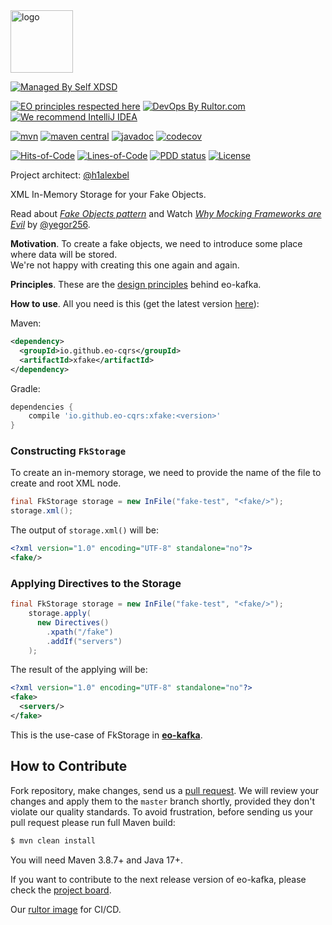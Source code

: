 <img alt="logo" src="https://eo-cqrs.github.io/.github/eo-cqrs.svg" height="100px" />

[![Managed By Self XDSD](https://self-xdsd.com/b/mbself.svg)](https://self-xdsd.com/p/eo-cqrs/eo-kafka?provider=github)

[![EO principles respected here](https://www.elegantobjects.org/badge.svg)](https://www.elegantobjects.org)
[![DevOps By Rultor.com](https://www.rultor.com/b/eo-cars/eo-kafka)](https://www.rultor.com/p/eo-cqrs/xfake)
[![We recommend IntelliJ IDEA](https://www.elegantobjects.org/intellij-idea.svg)](https://www.jetbrains.com/idea/)
<br>

[![mvn](https://github.com/eo-cqrs/xfake/actions/workflows/mvn.yaml/badge.svg)](https://github.com/eo-cqrs/xfake/actions/workflows/mvn.yaml)
[![maven central](http://maven-badges.herokuapp.com/maven-central/io.github.eo-cqrs/xfake/badge.svg)](https://search.maven.org/artifact/io.github.eo-cqrs/xfake)
[![javadoc](https://javadoc.io/badge2/io.github.eo-cqrs/xfake/javadoc.svg)](https://javadoc.io/doc/io.github.eo-cqrs/xfake)
[![codecov](https://codecov.io/gh/eo-cqrs/xfake/branch/master/graph/badge.svg?token=geuO10j79O)](https://codecov.io/gh/eo-cqrs/xfake)

[![Hits-of-Code](https://hitsofcode.com/github/eo-cqrs/xfake)](https://hitsofcode.com/view/github/eo-cqrs/xfake)
[![Lines-of-Code](https://tokei.rs/b1/github/eo-cqrs/xfake)](https://github.com/eo-cqrs/xfake)
[![PDD status](http://www.0pdd.com/svg?name=eo-cqrs/xfake)](http://www.0pdd.com/p?name=eo-cqrs/xfake)
[![License](https://img.shields.io/badge/license-MIT-green.svg)](https://github.com/eo-cqrs/xfake/blob/master/LICENSE)

Project architect: [@h1alexbel](https://github.com/h1alexbel)

XML In-Memory Storage for your Fake Objects.

Read about [_Fake Objects pattern_](https://www.yegor256.com/2014/09/23/built-in-fake-objects.html) and Watch [_Why Mocking Frameworks are Evil_](https://www.youtube.com/watch?v=1bAixLaOCSA) by [@yegor256](https://github.com/yegor256).

**Motivation**. To create a fake objects, we need to introduce some place where data will be stored.
<br>
We're not happy with creating this one again and again.

**Principles**. These are the [design principles](https://www.elegantobjects.org/#principles) behind eo-kafka.

**How to use**. All you need is this (get the latest
version [here](https://search.maven.org/artifact/io.github.eo-cqrs/xfake)):

Maven:
```xml
<dependency>
  <groupId>io.github.eo-cqrs</groupId>
  <artifactId>xfake</artifactId>
</dependency>
```

Gradle:
```groovy
dependencies {
    compile 'io.github.eo-cqrs:xfake:<version>'
}
```

### Constructing `FkStorage`
To create an in-memory storage, we need to provide the name of the file to create and root XML node.  
```java
final FkStorage storage = new InFile("fake-test", "<fake/>");
storage.xml();
```

The output of `storage.xml()` will be:
```xml
<?xml version="1.0" encoding="UTF-8" standalone="no"?>
<fake/>
```

### Applying Directives to the Storage
```java
final FkStorage storage = new InFile("fake-test", "<fake/>");
    storage.apply(
      new Directives()
        .xpath("/fake")
        .addIf("servers")
    );
```

The result of the applying will be:
```xml
<?xml version="1.0" encoding="UTF-8" standalone="no"?>
<fake>
  <servers/>
</fake>
```

This is the use-case of FkStorage in [**eo-kafka**](https://github.com/eo-cqrs/eo-kafka/blob/master/src/main/java/io/github/eocqrs/kafka/fake/InXml.java).
## How to Contribute

Fork repository, make changes, send us a [pull request](https://www.yegor256.com/2014/04/15/github-guidelines.html).
We will review your changes and apply them to the `master` branch shortly,
provided they don't violate our quality standards. To avoid frustration,
before sending us your pull request please run full Maven build:

```bash
$ mvn clean install
```

You will need Maven 3.8.7+ and Java 17+.

If you want to contribute to the next release version of eo-kafka, please check
the [project board](https://github.com/orgs/eo-cqrs/projects/2/views/1).

Our [rultor image](https://github.com/eo-cqrs/eo-kafka-rultor-image) for CI/CD.
